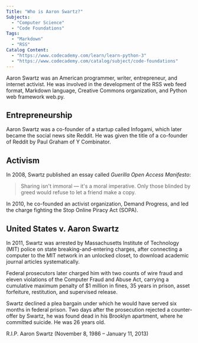 ```yaml
---
Title: "Who is Aaron Swartz?"
Subjects:
  - "Computer Science"
  - "Code Foundations"
Tags:
  - "Markdown"
  - "RSS"
Catalog Content:
  - "https://www.codecademy.com/learn/learn-python-3"
  - "https://www.codecademy.com/catalog/subject/code-foundations"
---
```


Aaron Swartz was an American programmer, writer, entrepreneur, and internet activist. He was involved in the development of the RSS web feed format, Markdown language, Creative Commons organization, and Python web framework web.py. 

## Entrepreneurship

Aaron Swartz was a co-founder of a startup called Infogami, which later became the social news site Reddit. He was given the title of a co-founder of Reddit by Paul Graham of Y Combinator.

## Activism

In 2008, Swartz published an essay called *Guerilla Open Access Manifesto*:

> Sharing isn't immoral — it's a moral imperative. Only those blinded by greed would refuse to let a friend make a copy.

In 2010, he co-founded an activist organization, Demand Progress, and led the charge fighting the Stop Online Piracy Act (SOPA).

## United States v. Aaron Swartz

In 2011, Swartz was arrested by Massachusetts Institute of Technology (MIT) police on state breaking-and-entering charges, after connecting a computer to the MIT network in an unlocked closet, to download academic journal articles systematically.

Federal prosecutors later charged him with two counts of wire fraud and eleven violations of the Computer Fraud and Abuse Act, carrying a cumulative maximum penalty of $1 million in fines, 35 years in prison, asset forfeiture, restitution, and supervised release.

Swartz declined a plea bargain under which he would have served six months in federal prison. Two days after the prosecution rejected a counter-offer by Swartz, he was found dead in his Brooklyn apartment, where he committed suicide. He was 26 years old.

R.I.P. Aaron Swartz (November 8, 1986 – January 11, 2013) 
